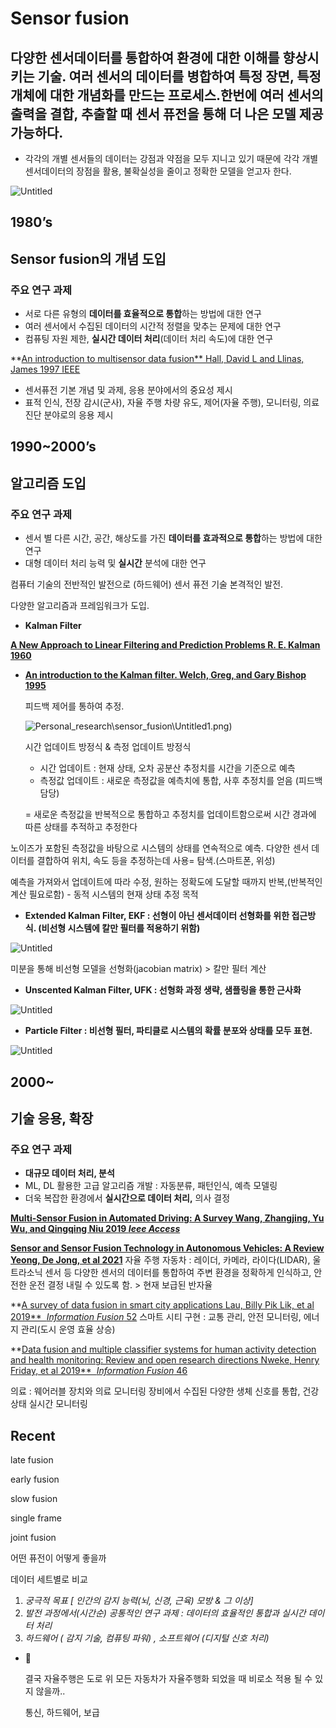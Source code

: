 # Sensor fusion

## 다양한 센서데이터를 통합하여 환경에 대한 이해를 향상시키는 기술. 여러 센서의 데이터를 병합하여 특정 장면, 특정 개체에 대한 개념화를 만드는 프로세스.한번에 여러 센서의 출력을 결합, 추출할 때 센서 퓨전을 통해 더 나은 모델 제공 가능하다.

- 각각의 개별 센서들의 데이터는 강점과 약점을 모두 지니고 있기 때문에 각각 개별 센서데이터의 장점을 활용, 불확실성을 줄이고 정확한 모델을 얻고자 한다.

![Untitled](Personal_research\sensor_fusion\Untitled.png)

## 1980’s

## Sensor fusion의 개념 도입

### 주요 연구 과제

- 서로 다른 유형의 **데이터를 효율적으로 통합**하는 방법에 대한 연구
- 여러 센서에서 수집된 데이터의 시간적 정렬을 맞추는 문제에 대한 연구
- 컴퓨팅 자원 제한, **실시간 데이터 처리**(데이터 처리 속도)에 대한 연구

**[An introduction to multisensor data fusion**  Hall, David L and Llinas, James 1997 IEEE](https://ieeexplore.ieee.org/abstract/document/554205)

- 센서퓨전 기본 개념 및 과제, 응용 분야에서의 중요성 제시
- 표적 인식, 전장 감시(군사), 자율 주행 차량 유도, 제어(자율 주행), 모니터링, 의료 진단 분야로의 응용 제시

## 1990~2000’s

## 알고리즘 도입

### 주요 연구 과제

- 센서 별 다른 시간, 공간, 해상도를 가진 **데이터를 효과적으로 통합**하는 방법에 대한 연구
- 대형 데이터 처리 능력 및 **실시간** 분석에 대한 연구

컴퓨터 기술의 전반적인 발전으로 (하드웨어) 센서 퓨전 기술 본격적인 발전.

다양한 알고리즘과 프레임워크가 도입.

- **Kalman Filter**

**[A New Approach to Linear Filtering and Prediction Problems R. E. Kalman 1960](https://asmedigitalcollection.asme.org/fluidsengineering/article-abstract/82/1/35/397706/A-New-Approach-to-Linear-Filtering-and-Prediction)**

- [**An introduction to the Kalman filter. Welch, Greg, and Gary Bishop 1995**](https://perso.crans.org/club-krobot/doc/kalman.pdf)
    
    피드백 제어를 통하여 추정.
    
    ![Personal_research\sensor_fusion\Untitled1.png](https://github.com/elliekim9881/Personal_research/blob/main/sensor_fusion/Untitled.png))
    
    시간 업데이트 방정식 & 측정 업데이트 방정식
    
    - 시간 업데이트 : 현재 상태, 오차 공분산 추정치를 시간을 기준으로 예측
    - 측정값 업데이트 : 새로운 측정값을 예측치에 통합, 사후 추정치를 얻음 (피드백 담당)
    
    = 새로운 측정값을 반복적으로 통합하고 추정치를 업데이트함으로써 시간 경과에 따른 상태를 추적하고 추정한다
    

노이즈가 포함된 측정값을 바탕으로 시스템의 상태를 연속적으로 예측. 다양한 센서 데이터를 결합하여 위치,  속도 등을 추정하는데 사용= 탐색.(스마트폰, 위성)

예측을 가져와서 업데이트에 따라 수정, 원하는 정확도에 도달할 때까지 반복,(반복적인 계산 필요로함) - 동적 시스템의 현재 상태 추정 목적

- **Extended Kalman Filter, EKF : 선형이 아닌 센서데이터 선형화를 위한 접근방식. (비선형 시스템에 칼만 필터를 적용하기 위함)**

![[Untitled](Personal_research\sensor_fusion\Untitled2.png)](https://github.com/elliekim9881/Personal_research/blob/main/sensor_fusion/Untitled%201.png)

미분을 통해 비선형 모델을 선형화(jacobian matrix) > 칼만 필터 계산 

- **Unscented Kalman Filter, UFK : 선형화 과정 생략, 샘플링을 통한 근사화**

![[Untitled](Personal_research\sensor_fusion\Untitled3.png)](https://github.com/elliekim9881/Personal_research/blob/main/sensor_fusion/Untitled%202.png)

- **Particle Filter : 비선형 필터, 파티클로 시스템의 확률 분포와 상태를 모두 표현.**

![[Untitled](Personal_research\sensor_fusion\Untitled4.png)](https://github.com/elliekim9881/Personal_research/blob/main/sensor_fusion/Untitled%204.png)

## 2000~

## 기술 응용, 확장

### 주요 연구 과제

- **대규모 데이터 처리, 분석**
- ML, DL 활용한 고급 알고리즘 개발 : 자동분류, 패턴인식, 예측 모델링
- 더욱 복잡한 환경에서 **실시간으로 데이터 처리,** 의사 결정

**[Multi-Sensor Fusion in Automated Driving: A Survey Wang, Zhangjing, Yu Wu, and Qingqing Niu 2019 *Ieee Access*](https://ieeexplore.ieee.org/stamp/stamp.jsp?tp=&arnumber=8943388)**

**[Sensor and Sensor Fusion Technology in Autonomous Vehicles: A Review Yeong, De Jong, et al 2021](https://www.mdpi.com/1424-8220/21/6/2140)**
자율 주행 자동차 : 레이더, 카메라, 라이다(LIDAR), 울트라소닉 센서 등 다양한 센서의 데이터를 통합하여 주변 환경을 정확하게 인식하고, 안전한 운전 결정 내릴 수 있도록 함. > 현재 보급된 반자율

**[A survey of data fusion in smart city applications Lau, Billy Pik Lik, et al 2019**  *Information Fusion* 52](https://www.sciencedirect.com/science/article/abs/pii/S1566253519300326)
스마트 시티 구현 :  교통 관리, 안전 모니터링, 에너지 관리(도시 운영 효율 상승)

**[Data fusion and multiple classifier systems for human activity detection and health monitoring: Review and open research directions Nweke, Henry Friday, et al 2019**  *Information Fusion* 46](https://www.sciencedirect.com/science/article/abs/pii/S1566253518304135)

의료 : 웨어러블 장치와 의료 모니터링 장비에서 수집된 다양한 생체 신호를 통합, 건강상태 실시간 모니터링

## Recent

late fusion 

early fusion

slow fusion 

single frame

joint fusion

어떤 퓨전이 어떻게 좋을까

데이터 세트별로 비교 

1. *궁극적 목표 [ 인간의 감지 능력(뇌, 신경, 근육) 모방 & 그 이상]* 
2. *발전 과정에서(시간순) 공통적인 연구 과제 : 데이터의 효율적인 통합과 실시간 데이터 처리*
3. *하드웨어 ( 감지 기술, 컴퓨팅 파워) , 소프트웨어 (디지털 신호 처리)* 

- 🤣
    
    결국 자율주행은 도로 위 모든 자동차가 자율주행화 되었을 때 비로소 적용 될 수 있지 않을까..
    
    통신, 하드웨어, 보급